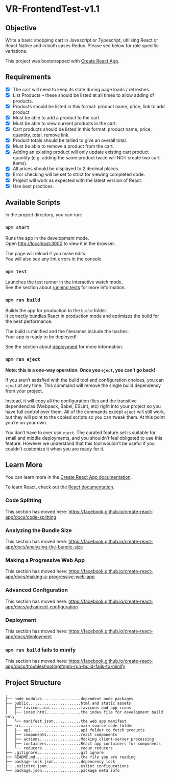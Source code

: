 # VR-FrontendTest-v1.1

## Objective

Write a basic shopping cart in Javascript or Typescript, utilising React ​or​ React Native and in both cases Redux. Please see below for role specific variations.

This project was bootstrapped with [Create React App](https://github.com/facebook/create-react-app).

## Requirements

- [x] The cart will need to keep its state during page loads / refreshes.
- [x] List Products – these should be listed at all times to allow adding of products.
- [x] Products should be listed in this format: product name, price, link to add product
- [x] Must be able to add a product to the cart.
- [x] Must be able to view current products in the cart.
- [x] Cart products should be listed in this format: product name, price, quantity, total, remove link.
- [x] Product totals should be tallied to give an overall total.
- [x] Must be able to remove a product from the cart.
- [x] Adding an existing product will only update existing cart product quantity (e.g. adding the same product twice will NOT create two cart items).
- [x] All prices should be displayed to 2 decimal places.
- [x] Error checking will be set to strict for viewing completed code.
- [x] Project will work as expected with the latest version of React.
- [x] Use best practices.

## Available Scripts

In the project directory, you can run:

### `npm start`

Runs the app in the development mode.<br>
Open [http://localhost:3000](http://localhost:3000) to view it in the browser.

The page will reload if you make edits.<br>
You will also see any lint errors in the console.

### `npm test`

Launches the test runner in the interactive watch mode.<br>
See the section about [running tests](https://facebook.github.io/create-react-app/docs/running-tests) for more information.

### `npm run build`

Builds the app for production to the `build` folder.<br>
It correctly bundles React in production mode and optimizes the build for the best performance.

The build is minified and the filenames include the hashes.<br>
Your app is ready to be deployed!

See the section about [deployment](https://facebook.github.io/create-react-app/docs/deployment) for more information.

### `npm run eject`

**Note: this is a one-way operation. Once you `eject`, you can’t go back!**

If you aren’t satisfied with the build tool and configuration choices, you can `eject` at any time. This command will remove the single build dependency from your project.

Instead, it will copy all the configuration files and the transitive dependencies (Webpack, Babel, ESLint, etc) right into your project so you have full control over them. All of the commands except `eject` will still work, but they will point to the copied scripts so you can tweak them. At this point you’re on your own.

You don’t have to ever use `eject`. The curated feature set is suitable for small and middle deployments, and you shouldn’t feel obligated to use this feature. However we understand that this tool wouldn’t be useful if you couldn’t customize it when you are ready for it.

## Learn More

You can learn more in the [Create React App documentation](https://facebook.github.io/create-react-app/docs/getting-started).

To learn React, check out the [React documentation](https://reactjs.org/).

### Code Splitting

This section has moved here: https://facebook.github.io/create-react-app/docs/code-splitting

### Analyzing the Bundle Size

This section has moved here: https://facebook.github.io/create-react-app/docs/analyzing-the-bundle-size

### Making a Progressive Web App

This section has moved here: https://facebook.github.io/create-react-app/docs/making-a-progressive-web-app

### Advanced Configuration

This section has moved here: https://facebook.github.io/create-react-app/docs/advanced-configuration

### Deployment

This section has moved here: https://facebook.github.io/create-react-app/docs/deployment

### `npm run build` fails to minify

This section has moved here: https://facebook.github.io/create-react-app/docs/troubleshooting#npm-run-build-fails-to-minify

## Project Structure

```
.
├── node_modules.................dependent node packages
├── public.......................html and static assets
│   ├── favicon.ico..............favicons and app icons
│   ├── index.html...............the index file for development build only
│   └── manifest.json............the web app manifest
├── src..........................main source code folder
│   ├── api......................api folder to fetch products
│   ├── components...............react components
│   ├── actions..................Mocking client-server processing
│   ├── containers...............React app containers for components
│   └── reducers.................redux reducers
├── .gitignore...................git ignore
├── README.md....................the file you are reading
├── package-lock.json............depencency lock
├── .eslintrc.json...............eslint configurations
└── package.json.................package meta info
```
